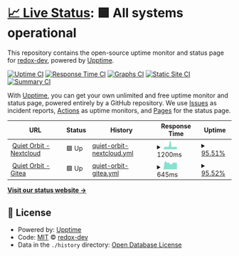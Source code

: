# [📈 Live Status](https://redox-dev.github.io/quietorbit-status): <!--live status--> **🟩 All systems operational**

This repository contains the open-source uptime monitor and status page for [redox-dev](https://redox-dev.github.io/quietorbit-status), powered by [Upptime](https://github.com/upptime/upptime).

[![Uptime CI](https://github.com/redox-dev/quietorbit-status/workflows/Uptime%20CI/badge.svg)](https://github.com/redox-dev/quietorbit-status/actions?query=workflow%3A%22Uptime+CI%22)
[![Response Time CI](https://github.com/redox-dev/quietorbit-status/workflows/Response%20Time%20CI/badge.svg)](https://github.com/redox-dev/quietorbit-status/actions?query=workflow%3A%22Response+Time+CI%22)
[![Graphs CI](https://github.com/redox-dev/quietorbit-status/workflows/Graphs%20CI/badge.svg)](https://github.com/redox-dev/quietorbit-status/actions?query=workflow%3A%22Graphs+CI%22)
[![Static Site CI](https://github.com/redox-dev/quietorbit-status/workflows/Static%20Site%20CI/badge.svg)](https://github.com/redox-dev/quietorbit-status/actions?query=workflow%3A%22Static+Site+CI%22)
[![Summary CI](https://github.com/redox-dev/quietorbit-status/workflows/Summary%20CI/badge.svg)](https://github.com/redox-dev/quietorbit-status/actions?query=workflow%3A%22Summary+CI%22)

With [Upptime](https://upptime.js.org), you can get your own unlimited and free uptime monitor and status page, powered entirely by a GitHub repository. We use [Issues](https://github.com/redox-dev/quietorbit-status/issues) as incident reports, [Actions](https://github.com/redox-dev/quietorbit-status/actions) as uptime monitors, and [Pages](https://redox-dev.github.io/quietorbit-status) for the status page.

<!--start: status pages-->
<!-- This summary is generated by Upptime (https://github.com/upptime/upptime) -->
<!-- Do not edit this manually, your changes will be overwritten -->
<!-- prettier-ignore -->
| URL | Status | History | Response Time | Uptime |
| --- | ------ | ------- | ------------- | ------ |
| <img alt="" src="https://favicons.githubusercontent.com/file.quietorbit.de" height="13"> [Quiet Orbit - Nextcloud](https://file.quietorbit.de) | 🟩 Up | [quiet-orbit-nextcloud.yml](https://github.com/redox-dev/quietorbit-status/commits/HEAD/history/quiet-orbit-nextcloud.yml) | <details><summary><img alt="Response time graph" src="./graphs/quiet-orbit-nextcloud/response-time-week.png" height="20"> 1200ms</summary><br><a href="https://redox-dev.github.io/quietorbit-status/history/quiet-orbit-nextcloud"><img alt="Response time 877" src="https://img.shields.io/endpoint?url=https%3A%2F%2Fraw.githubusercontent.com%2Fredox-dev%2Fquietorbit-status%2FHEAD%2Fapi%2Fquiet-orbit-nextcloud%2Fresponse-time.json"></a><br><a href="https://redox-dev.github.io/quietorbit-status/history/quiet-orbit-nextcloud"><img alt="24-hour response time 822" src="https://img.shields.io/endpoint?url=https%3A%2F%2Fraw.githubusercontent.com%2Fredox-dev%2Fquietorbit-status%2FHEAD%2Fapi%2Fquiet-orbit-nextcloud%2Fresponse-time-day.json"></a><br><a href="https://redox-dev.github.io/quietorbit-status/history/quiet-orbit-nextcloud"><img alt="7-day response time 1200" src="https://img.shields.io/endpoint?url=https%3A%2F%2Fraw.githubusercontent.com%2Fredox-dev%2Fquietorbit-status%2FHEAD%2Fapi%2Fquiet-orbit-nextcloud%2Fresponse-time-week.json"></a><br><a href="https://redox-dev.github.io/quietorbit-status/history/quiet-orbit-nextcloud"><img alt="30-day response time 942" src="https://img.shields.io/endpoint?url=https%3A%2F%2Fraw.githubusercontent.com%2Fredox-dev%2Fquietorbit-status%2FHEAD%2Fapi%2Fquiet-orbit-nextcloud%2Fresponse-time-month.json"></a><br><a href="https://redox-dev.github.io/quietorbit-status/history/quiet-orbit-nextcloud"><img alt="1-year response time 877" src="https://img.shields.io/endpoint?url=https%3A%2F%2Fraw.githubusercontent.com%2Fredox-dev%2Fquietorbit-status%2FHEAD%2Fapi%2Fquiet-orbit-nextcloud%2Fresponse-time-year.json"></a></details> | <details><summary><a href="https://redox-dev.github.io/quietorbit-status/history/quiet-orbit-nextcloud">95.51%</a></summary><a href="https://redox-dev.github.io/quietorbit-status/history/quiet-orbit-nextcloud"><img alt="All-time uptime 99.31%" src="https://img.shields.io/endpoint?url=https%3A%2F%2Fraw.githubusercontent.com%2Fredox-dev%2Fquietorbit-status%2FHEAD%2Fapi%2Fquiet-orbit-nextcloud%2Fuptime.json"></a><br><a href="https://redox-dev.github.io/quietorbit-status/history/quiet-orbit-nextcloud"><img alt="24-hour uptime 100.00%" src="https://img.shields.io/endpoint?url=https%3A%2F%2Fraw.githubusercontent.com%2Fredox-dev%2Fquietorbit-status%2FHEAD%2Fapi%2Fquiet-orbit-nextcloud%2Fuptime-day.json"></a><br><a href="https://redox-dev.github.io/quietorbit-status/history/quiet-orbit-nextcloud"><img alt="7-day uptime 95.51%" src="https://img.shields.io/endpoint?url=https%3A%2F%2Fraw.githubusercontent.com%2Fredox-dev%2Fquietorbit-status%2FHEAD%2Fapi%2Fquiet-orbit-nextcloud%2Fuptime-week.json"></a><br><a href="https://redox-dev.github.io/quietorbit-status/history/quiet-orbit-nextcloud"><img alt="30-day uptime 98.77%" src="https://img.shields.io/endpoint?url=https%3A%2F%2Fraw.githubusercontent.com%2Fredox-dev%2Fquietorbit-status%2FHEAD%2Fapi%2Fquiet-orbit-nextcloud%2Fuptime-month.json"></a><br><a href="https://redox-dev.github.io/quietorbit-status/history/quiet-orbit-nextcloud"><img alt="1-year uptime 99.31%" src="https://img.shields.io/endpoint?url=https%3A%2F%2Fraw.githubusercontent.com%2Fredox-dev%2Fquietorbit-status%2FHEAD%2Fapi%2Fquiet-orbit-nextcloud%2Fuptime-year.json"></a></details>
| <img alt="" src="https://favicons.githubusercontent.com/git.quietorbit.de" height="13"> [Quiet Orbit - Gitea](https://git.quietorbit.de) | 🟩 Up | [quiet-orbit-gitea.yml](https://github.com/redox-dev/quietorbit-status/commits/HEAD/history/quiet-orbit-gitea.yml) | <details><summary><img alt="Response time graph" src="./graphs/quiet-orbit-gitea/response-time-week.png" height="20"> 645ms</summary><br><a href="https://redox-dev.github.io/quietorbit-status/history/quiet-orbit-gitea"><img alt="Response time 557" src="https://img.shields.io/endpoint?url=https%3A%2F%2Fraw.githubusercontent.com%2Fredox-dev%2Fquietorbit-status%2FHEAD%2Fapi%2Fquiet-orbit-gitea%2Fresponse-time.json"></a><br><a href="https://redox-dev.github.io/quietorbit-status/history/quiet-orbit-gitea"><img alt="24-hour response time 668" src="https://img.shields.io/endpoint?url=https%3A%2F%2Fraw.githubusercontent.com%2Fredox-dev%2Fquietorbit-status%2FHEAD%2Fapi%2Fquiet-orbit-gitea%2Fresponse-time-day.json"></a><br><a href="https://redox-dev.github.io/quietorbit-status/history/quiet-orbit-gitea"><img alt="7-day response time 645" src="https://img.shields.io/endpoint?url=https%3A%2F%2Fraw.githubusercontent.com%2Fredox-dev%2Fquietorbit-status%2FHEAD%2Fapi%2Fquiet-orbit-gitea%2Fresponse-time-week.json"></a><br><a href="https://redox-dev.github.io/quietorbit-status/history/quiet-orbit-gitea"><img alt="30-day response time 565" src="https://img.shields.io/endpoint?url=https%3A%2F%2Fraw.githubusercontent.com%2Fredox-dev%2Fquietorbit-status%2FHEAD%2Fapi%2Fquiet-orbit-gitea%2Fresponse-time-month.json"></a><br><a href="https://redox-dev.github.io/quietorbit-status/history/quiet-orbit-gitea"><img alt="1-year response time 557" src="https://img.shields.io/endpoint?url=https%3A%2F%2Fraw.githubusercontent.com%2Fredox-dev%2Fquietorbit-status%2FHEAD%2Fapi%2Fquiet-orbit-gitea%2Fresponse-time-year.json"></a></details> | <details><summary><a href="https://redox-dev.github.io/quietorbit-status/history/quiet-orbit-gitea">95.52%</a></summary><a href="https://redox-dev.github.io/quietorbit-status/history/quiet-orbit-gitea"><img alt="All-time uptime 99.42%" src="https://img.shields.io/endpoint?url=https%3A%2F%2Fraw.githubusercontent.com%2Fredox-dev%2Fquietorbit-status%2FHEAD%2Fapi%2Fquiet-orbit-gitea%2Fuptime.json"></a><br><a href="https://redox-dev.github.io/quietorbit-status/history/quiet-orbit-gitea"><img alt="24-hour uptime 100.00%" src="https://img.shields.io/endpoint?url=https%3A%2F%2Fraw.githubusercontent.com%2Fredox-dev%2Fquietorbit-status%2FHEAD%2Fapi%2Fquiet-orbit-gitea%2Fuptime-day.json"></a><br><a href="https://redox-dev.github.io/quietorbit-status/history/quiet-orbit-gitea"><img alt="7-day uptime 95.52%" src="https://img.shields.io/endpoint?url=https%3A%2F%2Fraw.githubusercontent.com%2Fredox-dev%2Fquietorbit-status%2FHEAD%2Fapi%2Fquiet-orbit-gitea%2Fuptime-week.json"></a><br><a href="https://redox-dev.github.io/quietorbit-status/history/quiet-orbit-gitea"><img alt="30-day uptime 98.97%" src="https://img.shields.io/endpoint?url=https%3A%2F%2Fraw.githubusercontent.com%2Fredox-dev%2Fquietorbit-status%2FHEAD%2Fapi%2Fquiet-orbit-gitea%2Fuptime-month.json"></a><br><a href="https://redox-dev.github.io/quietorbit-status/history/quiet-orbit-gitea"><img alt="1-year uptime 99.42%" src="https://img.shields.io/endpoint?url=https%3A%2F%2Fraw.githubusercontent.com%2Fredox-dev%2Fquietorbit-status%2FHEAD%2Fapi%2Fquiet-orbit-gitea%2Fuptime-year.json"></a></details>

<!--end: status pages-->

[**Visit our status website →**](https://redox-dev.github.io/quietorbit-status)

## 📄 License

- Powered by: [Upptime](https://github.com/upptime/upptime)
- Code: [MIT](./LICENSE) © [redox-dev](https://redox-dev.github.io/quietorbit-status)
- Data in the `./history` directory: [Open Database License](https://opendatacommons.org/licenses/odbl/1-0/)

